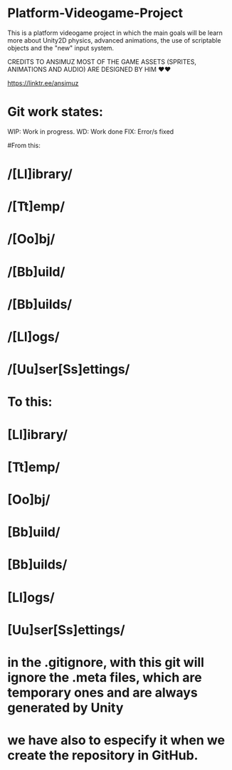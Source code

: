 # Platform-Videogame-Project
This is a platform videogame project in which the main goals will be learn more about Unity2D physics, advanced animations, the use of scriptable objects and the "new" input system.

CREDITS TO ANSIMUZ MOST OF THE GAME ASSETS (SPRITES, ANIMATIONS AND AUDIO) ARE DESIGNED BY HIM ❤❤

https://linktr.ee/ansimuz

# Git work states:

WIP: Work in progress.
WD: Work done
FIX: Error/s fixed

#From this:

# /[Ll]ibrary/
# /[Tt]emp/
# /[Oo]bj/
# /[Bb]uild/
# /[Bb]uilds/
# /[Ll]ogs/
# /[Uu]ser[Ss]ettings/

# To this:

# [Ll]ibrary/
# [Tt]emp/
# [Oo]bj/
# [Bb]uild/
# [Bb]uilds/
# [Ll]ogs/
# [Uu]ser[Ss]ettings/

# in the .gitignore, with this git will ignore the .meta files, which are temporary ones and are always generated by Unity
# we have also to especify it when we create the repository in GitHub.

